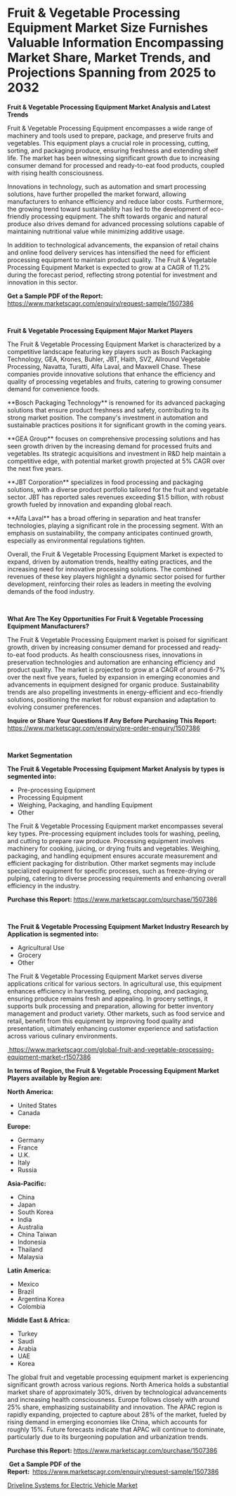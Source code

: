 <p><h1>Fruit & Vegetable Processing Equipment Market Size Furnishes Valuable Information Encompassing Market Share, Market Trends, and Projections Spanning from 2025 to 2032</h1></p><p><strong>Fruit & Vegetable Processing Equipment Market Analysis and Latest Trends</strong></p>
<p><p>Fruit & Vegetable Processing Equipment encompasses a wide range of machinery and tools used to prepare, package, and preserve fruits and vegetables. This equipment plays a crucial role in processing, cutting, sorting, and packaging produce, ensuring freshness and extending shelf life. The market has been witnessing significant growth due to increasing consumer demand for processed and ready-to-eat food products, coupled with rising health consciousness. </p><p>Innovations in technology, such as automation and smart processing solutions, have further propelled the market forward, allowing manufacturers to enhance efficiency and reduce labor costs. Furthermore, the growing trend toward sustainability has led to the development of eco-friendly processing equipment. The shift towards organic and natural produce also drives demand for advanced processing solutions capable of maintaining nutritional value while minimizing additive usage. </p><p>In addition to technological advancements, the expansion of retail chains and online food delivery services has intensified the need for efficient processing equipment to maintain product quality. The Fruit & Vegetable Processing Equipment Market is expected to grow at a CAGR of 11.2% during the forecast period, reflecting strong potential for investment and innovation in this sector.</p></p>
<p><strong>Get a Sample PDF of the Report:&nbsp;</strong> <a href="https://www.marketscagr.com/enquiry/request-sample/1507386?utm_campaign=3019&utm_medium=2&utm_source=Github&utm_content=ia&utm_term=23032025&utm_id=fruit-vegetable-processing-equipment">https://www.marketscagr.com/enquiry/request-sample/1507386</a></p>
<p>&nbsp;</p>
<p><strong>Fruit & Vegetable Processing Equipment Major Market Players</strong></p>
<p><p>The Fruit & Vegetable Processing Equipment Market is characterized by a competitive landscape featuring key players such as Bosch Packaging Technology, GEA, Krones, Buhler, JBT, Haith, SVZ, Allround Vegetable Processing, Navatta, Turatti, Alfa Laval, and Maxwell Chase. These companies provide innovative solutions that enhance the efficiency and quality of processing vegetables and fruits, catering to growing consumer demand for convenience foods.</p><p>**Bosch Packaging Technology** is renowned for its advanced packaging solutions that ensure product freshness and safety, contributing to its strong market position. The company's investment in automation and sustainable practices positions it for significant growth in the coming years.</p><p>**GEA Group** focuses on comprehensive processing solutions and has seen growth driven by the increasing demand for processed fruits and vegetables. Its strategic acquisitions and investment in R&D help maintain a competitive edge, with potential market growth projected at 5% CAGR over the next five years.</p><p>**JBT Corporation** specializes in food processing and packaging solutions, with a diverse product portfolio tailored for the fruit and vegetable sector. JBT has reported sales revenues exceeding $1.5 billion, with robust growth fueled by innovation and expanding global reach.</p><p>**Alfa Laval** has a broad offering in separation and heat transfer technologies, playing a significant role in the processing segment. With an emphasis on sustainability, the company anticipates continued growth, especially as environmental regulations tighten.</p><p>Overall, the Fruit & Vegetable Processing Equipment Market is expected to expand, driven by automation trends, healthy eating practices, and the increasing need for innovative processing solutions. The combined revenues of these key players highlight a dynamic sector poised for further development, reinforcing their roles as leaders in meeting the evolving demands of the food industry.</p></p>
<p>&nbsp;</p>
<p><strong>What Are The Key Opportunities For Fruit & Vegetable Processing Equipment Manufacturers?</strong></p>
<p><p>The Fruit & Vegetable Processing Equipment market is poised for significant growth, driven by increasing consumer demand for processed and ready-to-eat food products. As health consciousness rises, innovations in preservation technologies and automation are enhancing efficiency and product quality. The market is projected to grow at a CAGR of around 6-7% over the next five years, fueled by expansion in emerging economies and advancements in equipment designed for organic produce. Sustainability trends are also propelling investments in energy-efficient and eco-friendly solutions, positioning the market for robust expansion and adaptation to evolving consumer preferences.</p></p>
<p><strong>Inquire or Share Your Questions If Any Before Purchasing This Report:</strong> <a href="https://www.marketscagr.com/enquiry/pre-order-enquiry/1507386?utm_campaign=3019&utm_medium=2&utm_source=Github&utm_content=ia&utm_term=23032025&utm_id=fruit-vegetable-processing-equipment">https://www.marketscagr.com/enquiry/pre-order-enquiry/1507386</a></p>
<p>&nbsp;</p>
<p><strong>Market Segmentation</strong></p>
<p><strong>The Fruit & Vegetable Processing Equipment Market Analysis by types is segmented into:</strong></p>
<p><ul><li>Pre-processing Equipment</li><li>Processing Equipment</li><li>Weighing, Packaging, and handling Equipment</li><li>Other</li></ul></p>
<p><p>The Fruit & Vegetable Processing Equipment market encompasses several key types. Pre-processing equipment includes tools for washing, peeling, and cutting to prepare raw produce. Processing equipment involves machinery for cooking, juicing, or drying fruits and vegetables. Weighing, packaging, and handling equipment ensures accurate measurement and efficient packaging for distribution. Other market segments may include specialized equipment for specific processes, such as freeze-drying or pulping, catering to diverse processing requirements and enhancing overall efficiency in the industry.</p></p>
<p><strong>Purchase this Report:&nbsp;</strong><a href="https://www.marketscagr.com/purchase/1507386?utm_campaign=3019&utm_medium=2&utm_source=Github&utm_content=ia&utm_term=23032025&utm_id=fruit-vegetable-processing-equipment">https://www.marketscagr.com/purchase/1507386</a></p>
<p>&nbsp;</p>
<p><strong>The Fruit & Vegetable Processing Equipment Market Industry Research by Application is segmented into:</strong></p>
<p><ul><li>Agricultural Use</li><li>Grocery</li><li>Other</li></ul></p>
<p><p>The Fruit & Vegetable Processing Equipment Market serves diverse applications critical for various sectors. In agricultural use, this equipment enhances efficiency in harvesting, peeling, chopping, and packaging, ensuring produce remains fresh and appealing. In grocery settings, it supports bulk processing and preparation, allowing for better inventory management and product variety. Other markets, such as food service and retail, benefit from this equipment by improving food quality and presentation, ultimately enhancing customer experience and satisfaction across various culinary environments.</p></p>
<p><a href="https://www.marketscagr.com/global-fruit-and-vegetable-processing-equipment-market-r1507386?utm_campaign=3019&utm_medium=2&utm_source=Github&utm_content=ia&utm_term=23032025&utm_id=fruit-vegetable-processing-equipment">&nbsp;https://www.marketscagr.com/global-fruit-and-vegetable-processing-equipment-market-r1507386</a></p>
<p><strong>In terms of Region, the Fruit & Vegetable Processing Equipment Market Players available by Region are:</strong></p>
<p>
    <p> <strong> North America: </strong>
        <ul>
            <li>United States</li>
            <li>Canada</li>
        </ul>
        </p> 
    <p> <strong> Europe: </strong>
        <ul>
            <li>Germany</li>
            <li>France</li>
            <li>U.K.</li>
            <li>Italy</li>
            <li>Russia</li>
        </ul>
        </p> 
    <p> <strong> Asia-Pacific: </strong>
        <ul>
            <li>China</li>
            <li>Japan</li>
            <li>South Korea</li>
            <li>India</li>
            <li>Australia</li>
            <li>China Taiwan</li>
            <li>Indonesia</li>
            <li>Thailand</li>
            <li>Malaysia</li>
        </ul>
        </p> 
    <p> <strong> Latin America: </strong>
        <ul>
            <li>Mexico</li>
            <li>Brazil</li>
            <li>Argentina Korea</li>
            <li>Colombia</li>
        </ul>
        </p> 
    <p> <strong> Middle East & Africa: </strong>
        <ul>
            <li>Turkey</li>
            <li>Saudi</li>
            <li>Arabia</li>
            <li>UAE</li>
            <li>Korea</li>
        </ul>
    </p>
    </p>
<p><p>The global fruit and vegetable processing equipment market is experiencing significant growth across various regions. North America holds a substantial market share of approximately 30%, driven by technological advancements and increasing health consciousness. Europe follows closely with around 25% share, emphasizing sustainability and innovation. The APAC region is rapidly expanding, projected to capture about 28% of the market, fueled by rising demand in emerging economies like China, which accounts for roughly 15%. Future forecasts indicate that APAC will continue to dominate, particularly due to its burgeoning population and urbanization trends.</p></p>
<p><strong>Purchase this Report: </strong><a href="https://www.marketscagr.com/purchase/1507386?utm_campaign=3019&utm_medium=2&utm_source=Github&utm_content=ia&utm_term=23032025&utm_id=fruit-vegetable-processing-equipment">https://www.marketscagr.com/purchase/1507386</a></p>
<p>&nbsp;<strong>Get a Sample PDF of the Report:&nbsp;&nbsp;</strong><a href="https://www.marketscagr.com/enquiry/request-sample/1507386?utm_campaign=3019&utm_medium=2&utm_source=Github&utm_content=ia&utm_term=23032025&utm_id=fruit-vegetable-processing-equipment">https://www.marketscagr.com/enquiry/request-sample/1507386</a></p>
<p><strong></strong></p>
<p><p><a href="https://github.com/akermigarib/Market-Research-Report-List-1/blob/main/driveline-systems-for-electric-vehicle-market.md?utm_campaign=3019&utm_medium=2&utm_source=Github&utm_content=ia&utm_term=23032025&utm_id=fruit-vegetable-processing-equipment">Driveline Systems for Electric Vehicle Market</a></p></p>